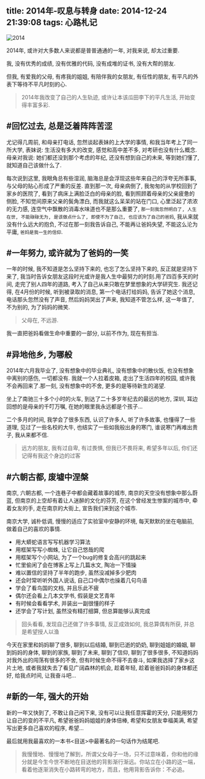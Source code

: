 title: 2014年-叹息与转身
date: 2014-12-24 21:39:08
tags: 心路札记
---


![2014](http://picturebag.qiniudn.com/1.jpg)


2014年, 或许对大多数人来说都是普普通通的一年, 对我来说, 却太过重要.

我, 没有优秀的成绩, 没有优雅的代码, 没有成堆的证书, 没有大帮的朋友.

但我, 有爱我的父母, 有疼我的姐姐, 有陪伴我的女朋友, 有任性的朋友, 有平凡的外表下等待不平凡时刻的心.


> 2014年我改变了自己的人生轨迹, 或许让本该瓜田李下的平凡生活, 开始变得丰富多彩.


<!--more-->

#回忆过去, 总是泛着阵阵苦涩
---

尤记得几周前, 和母亲打电话, 忽然谈起表妹的上大学的事情, 和我当年考上了同一所大学, 表妹说: 生活没有多大的改变, 感觉和高中差不多, 对考研也没有什么概念. 母亲对我说: 她们都还没到那个考虑的年纪, 还没有想到自己的未来, 等到她们懂了, 就知道自己该做什么了. 

每次说到这里, 我眼角总有些湿润, 脑海总是会浮现这些年来自己的浮夸无所事事, 与父母的贴心形成了严重的反差. 直到那一次, 母亲病倒了, 我匆匆的从学校回到了家乡的医院了, 看到了病床上满脸泛白的母亲的脸, 看到照顾着母亲的父亲疲惫的侧脸, 不知觉间原来父亲的鬓角漂白, 而我就这么呆呆的站在门口, 心里泛起了浓浓的无力感, 连空气中飘散的消毒水味道也不是那么重要了, `那一刻我忽然明白了, 人生在世, 不能碌碌无为, 是该做点什么了, 即使不为了自己, 也应该为了自己的爸妈`, 我从来就没有什么远大的抱负, 不过在那一刻我告诉自己, 不能再让爸妈失望, 不能这么沦为平庸, `爸妈是我一生的信仰`.


#一年努力, 或许就为了爸妈的一笑
---

一年的时候, 我不知道是怎么坚持下来的, 也忘了怎么坚持下来的, 反正就是坚持下来了, 我当时告诉女朋友这段时光或许是我人生中最努力的时刻.用了四百多天的时间, 走完了别人四年的道路, 考入了自己从来只敢在梦里想象的大学研究生. 我还记得, 在4月份的时候, 听到被录取的消息, 第一个电话打给妈妈, 告诉了她这个消息, 电话那头忽然没有了声音, 然后妈妈哭出了声来, 我知道不管怎么样, 这一年值了, 不为别的, 为了妈妈的微笑. 

> 父母在, 不远游.

我一直把爸妈看做生命中重要的一部分, 以前不作为, 现在有担当.

#异地他乡, 为哪般
---

2014年六月我毕业了, 没有想象中的毕业典礼, 没有想象中的散伙饭, 也没有想象中离别的感伤, 一切都没有. 我就一个人拉着皮箱, 走出了生活四年的校园, 或许我不会再回来了.那一刻, 没有想象中的不舍, 更多的是等待新生的渴望. 

坐上了南驰三十多个小时的火车, 到达了二十多岁年纪去的最远的地方, 深圳, 耳边回想的是母亲的千叮万嘱, 在她的眼里我永远都是个孩子...

二个多月的时间, 我学会了很多东西, 认识了许多人, 听了许多故事, 也懂得了一些道理, 见过了一些名校的大牛, 也结实了一些如我般出身的寒门, 谁说寒门再难出贵子, 我从来都不信.

> 远方的朋友, 我有过自卑, 有过畏惧, 但我已不畏将来, 希望多年以后, 你们还记得有我这个身边的过客


#六朝古都, 废墟中涅槃
---

南京, 六朝古都, 一个连巷子中都会藏着故事的城市, 南京的天空没有想象中那么蔚蓝, 但南京的上空却有着让人迷醉的文化的芬芳, 在这个曾经发生惨案的城市中, 牵着女友的手, 走在南京的大街上, 宣告我们来到这个城市.

南京大学, 诚朴低调, 慢慢的适应了实验室中安静的环境, 每天默默的坐在电脑前, 做着自己的喜欢的事情.

- 用大蟒蛇语言写写机器学习算法
- 用框架写写小蜘蛛, 让它自己悠哉的爬
- 用框架写个小网站, 为了一个bug的修复会高兴的跳起来
- 忙里偷闲了会在博客上写上几篇水文, 陶冶一下情操
- 难以置信的坚持了半年的跑步, 虽然没减掉多少肥肉
- 还会时常听听外国人说话, 自己口中偶尔也操着几句鸟语
- 学会了看鸟国的文档, 并且乐此不疲
- 偶尔还会看上几本文学书, 假装是文艺青年
- 有时候会看看学术, 并装出一副很懂的样子
- 还学会了写计划, 虽然没有精打细算, 但总算能够认真完成

> 回头看看, 发现自己还做了许多事情, 反正成效如何, 我总算偶有所获, 并总是希望授人以渔



今天在家里和妈妈聊了很多, 聊到以后结婚, 聊到已逝的奶奶, 聊到姐姐的婚姻, 聊到妈妈的身体, 聊到的家族, 聊到了未来, 聊到了信仰, 聊到了很多很多, 不知道妈妈对我外出的闯荡有很多的不舍, 但有时候生命不得不去奋斗, 如果我选择了家乡这片土地, 或者我就失去了看见广阔森林的机会, 趁着年轻, 趁着爸爸妈妈的身体都还好, 给我点时间, 让我奋斗吧...

#新的一年, 强大的开始
---

新的一年又快到了, 不敢让自己闲下来, 没有可以让我任意挥霍的天分, 只能用努力让自己的变的不平凡, 希望爸爸妈妈姐姐的身体倍棒, 希望和女朋友幸福美满, 希望写出更多自己喜欢的程序, 希望...


最后就用我最喜欢的一本书<目送>中最著名的一句话作为结尾吧.

> 我慢慢地、慢慢地了解到，所谓父女母子一场，只不过意味着，你和他的缘分就是今生今世不断地在目送他的背影渐行渐远。你站立在小路的这一端，看着他逐渐消失在小路转弯的地方，而且，他用背影告诉你：不必追。



